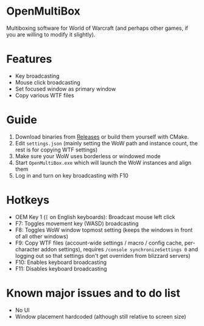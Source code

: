 # OpenMultiBox
Multiboxing software for World of Warcraft (and perhaps other games, if you are willing to modify it slightly).

# Features
- Key broadcasting
- Mouse click broadcasting
- Set focused window as primary window
- Copy various WTF files

# Guide
1. Download binaries from [Releases](https://github.com/RobinKa/OpenMultiBox/releases) or build them yourself with CMake.
2. Edit `settings.json` (mainly setting the WoW path and instance count, the rest is for copying WTF settings)
3. Make sure your WoW uses borderless or windowed mode
4. Start `OpenMultiBox.exe` which will launch the WoW instances and align them
5. Log in and turn on key broadcasting with F10

# Hotkeys
- OEM Key 1 (`[` on English keyboards): Broadcast mouse left click
- F7: Toggles movement key (WASD) broadcasting
- F8: Toggles WoW window topmost setting (keeps the windows in front of all other windows)
- F9: Copy WTF files (account-wide settings / macro / config cache, per-character addon settings), requires `/console synchronizeSettings 0` and logging out so that settings don't get overriden from blizzard servers)
- F10: Enables keyboard broadcasting
- F11: Disables keyboard broadcasting

# Known major issues and to do list
- No UI
- Window placement hardcoded (although still relative to screen size)
